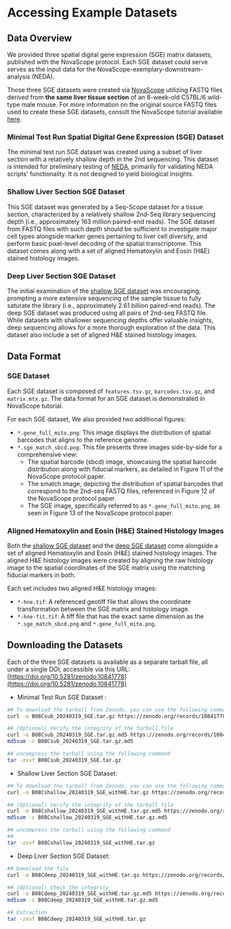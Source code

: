 # Accessing Example Datasets

## Data Overview
We provided three spatial digital gene expression (SGE) matrix datasets, published with the NovaScope protocol. Each SGE dataset could serve serves as the input data for the NovaScope-exemplary-downstream-analysis (NEDA).

Those three SGE datasets were created via [NovaScope](https://github.com/seqscope/NovaScope/tree/main) utilizing FASTQ files derived from **the same liver tissue section** of an 8-week-old C57BL/6 wild-type male mouse. For more information on the original source FASTQ files used to create these SGE datasets, consult the NovaScope tutorial available [here](https://seqscope.github.io/NovaScope/getting_started/access_data/).

### Minimal Test Run Spatial Digital Gene Expression (SGE) Dataset
The minimal test run SGE dataset was created using a subset of liver section with a relatively shallow depth in the 2nd sequencing. This dataset is intended for preliminary testing of [NEDA](https://seqscope.github.io/NovaScope-exemplary-downstream-analysis/), primarily for validating NEDA scripts' functionality. It is not designed to yield biological insights.

### Shallow Liver Section SGE Dataset
This SGE dataset was generated by a Seq-Scope dataset for a tissue section, characterized by a relatively shallow 2nd-Seq library sequencing depth (i.e., approximately 163 million paired-end reads). The SGE dataset from FASTQ files with such depth should be sufficient to investigate major cell types alongside marker genes pertaining to liver cell diversity, and perform basic pixel-level decoding of the spatial transcriptome. This dataset comes along with a set of aligned Hematoxylin and Eosin (H&E) stained histology images. 

### Deep Liver Section SGE Dataset
The initial examination of the [shallow SGE dataset](#shallow-liver-section-sge-dataset) was encouraging, prompting a more extensive sequencing of the sample tissue to fully saturate the library (i.e., approximately 2.61 billion paired-end reads). The deep SGE dataset was produced using all pairs of 2nd-seq FASTQ file. While datasets with shallower sequencing depths offer valuable insights, deep sequencing allows for a more thorough exploration of the data. This dataset also include a set of aligned H&E stained histology images. 

## Data Format

### SGE Dataset 
Each SGE dataset is composed of `features.tsv.gz`, `barcodes.tsv.gz`, and `matrix.mtx.gz`. The data format for an SGE dataset is demonstrated in NovaScope tutorial.

For each SGE dataset, We also provided two additional figures:

* `*.gene_full_mito.png`: This image displays the distribution of spatial barcodes that aligns to the reference genome.
* `*.sge_match_sbcd.png`: This file presents three images side-by-side for a comprehensive view:
    * The spatial barcode (sbcd) image, showcasing the spatial barcode distribution along with fiducial markers, as detailed in Figure 11 of the NovaScope protocol paper.
    * The smatch image, depicting the distribution of spatial barcodes that correspond to the 2nd-seq FASTQ files, referenced in Figure 12 of the NovaScope protocol paper.
    * The SGE image, specifically referred to as `*.gene_full_mito.png`, as seen in Figure 13 of the NovaScope protocol paper.

### Aligned Hematoxylin and Eosin (H&E) Stained Histology Images
Both the [shallow SGE dataset](#shallow-liver-section-sge-dataset) and the [deep SGE dataset](#deep-liver-section-sge-dataset) come alongside a set of aligned Hematoxylin and Eosin (H&E) stained histology images. The aligned H&E histology images were created by aligning the raw histology image to the spatial coordinates of the SGE matrix using the matching fiducial markers in both. 

Each set includes two aligned H&E histology images:

* `*-hne.tif`: A referenced geotiff file that allows the coordinate transformation between the SGE matrix and histology image.
* `*-hne-fit.tif`: A tiff file that has the exact same dimension as the `*.sge_match_sbcd.png` and `*.gene_full_mito.png`.

## Downloading the Datasets
Each of the three SGE datasets is available as a separate tarball file, all under a single DOI, accessible via this URL: [https://doi.org/10.5281/zenodo.10841778](https://doi.org/10.5281/zenodo.10841778)

* Minimal Test Run SGE Dataset : 

```bash
## To download the tarball from Zenodo, you can use the following command
curl -o B08Csub_20240319_SGE.tar.gz https://zenodo.org/records/10841778/files/B08Csub_20240319_SGE.tar.gz?download=1

## (Optional) Verify the integrity of the tarball file
curl -o B08Csub_20240319_SGE.tar.gz.md5 https://zenodo.org/records/10841778/files/B08Csub_20240319_SGE.tar.gz.md5?download=1
md5sum -c B08Csub_20240319_SGE.tar.gz.md5

## uncompress the tarball using the following command
tar -zxvf B08Csub_20240319_SGE.tar.gz
```

* Shallow Liver Section SGE Dataset:

```bash
## To download the tarball from Zenodo, you can use the following command
curl -o B08Cshallow_20240319_SGE_withHE.tar.gz https://zenodo.org/records/10841778/files/B08Cshallow_20240319_SGE_withHE.tar.gz?download=1

## (Optional) Verify the integrity of the tarball file
curl -o B08Cshallow_20240319_SGE_withHE.tar.gz.md5 https://zenodo.org/records/10841778/files/B08Cshallow_20240319_SGE_withHE.tar.gz.md5?download=1
md5sum -c B08Cshallow_20240319_SGE_withHE.tar.gz.md5

## uncompress the tarball using the following command
## 
tar -zxvf B08Cshallow_20240319_SGE_withHE.tar.gz
```

* Deep Liver Section SGE Dataset:

```bash
## Download the file
curl -o B08Cdeep_20240319_SGE_withHE.tar.gz https://zenodo.org/records/10841778/files/B08Cdeep_20240319_SGE_withHE.tar.gz?download=1

## (Optional) Check the integrity
curl -o B08Cdeep_20240319_SGE_withHE.tar.gz.md5 https://zenodo.org/records/10841778/files/B08Cdeep_20240319_SGE_withHE.tar.gz.md5?download=1
md5sum -c B08Cdeep_20240319_SGE_withHE.tar.gz.md5

## Extraction
tar -zxvf B08Cdeep_20240319_SGE_withHE.tar.gz
```
